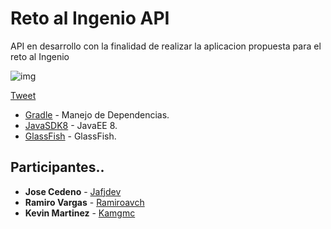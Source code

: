 # Reto al Ingenio API
API en desarrollo con la finalidad de realizar la aplicacion propuesta para el reto al Ingenio 

![img](https://i.imgur.com/Tm5VjgH.png)

[Tweet](https://twitter.com/ucabiinf/status/1056705645611810818)


* [Gradle](https://gradle.org/) - Manejo de Dependencias.
* [JavaSDK8](https://www.java.com/es/download/) - JavaEE 8.
* [GlassFish](https://javaee.github.io/glassfish/) - GlassFish.

## Participantes..

* **Jose Cedeno** - [Jafjdev](https://github.com/jafjdev/)
* **Ramiro Vargas** - [Ramiroavch](https://github.com/ramiroavch)
* **Kevin Martinez** - [Kamgmc](https://github.com/kamgmc/)
